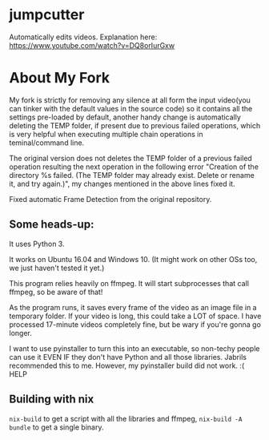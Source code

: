 # jumpcutter
Automatically edits videos. Explanation here: https://www.youtube.com/watch?v=DQ8orIurGxw

# About My Fork
My fork is strictly for removing any silence at all form the input video(you can tinker with the default values in the source code) so it contains all the settings pre-loaded by default, another handy change is automatically deleting the TEMP folder, if present due to previous failed operations, which is very helpful when executing multiple chain operations in teminal/command line.

The original version does not deletes the TEMP folder of a previous failed operation resulting the next operation in the following error "Creation of the directory %s failed. (The TEMP folder may already exist. Delete or rename it, and try again.)", my changes mentioned in the above lines fixed it.

Fixed automatic Frame Detection from the original repository.

## Some heads-up:

It uses Python 3.

It works on Ubuntu 16.04 and Windows 10. (It might work on other OSs too, we just haven't tested it yet.)

This program relies heavily on ffmpeg. It will start subprocesses that call ffmpeg, so be aware of that!

As the program runs, it saves every frame of the video as an image file in a
temporary folder. If your video is long, this could take a LOT of space.
I have processed 17-minute videos completely fine, but be wary if you're gonna go longer.

I want to use pyinstaller to turn this into an executable, so non-techy people
can use it EVEN IF they don't have Python and all those libraries. Jabrils 
recommended this to me. However, my pyinstaller build did not work. :( HELP

## Building with nix
`nix-build` to get a script with all the libraries and ffmpeg, `nix-build -A bundle` to get a single binary.
